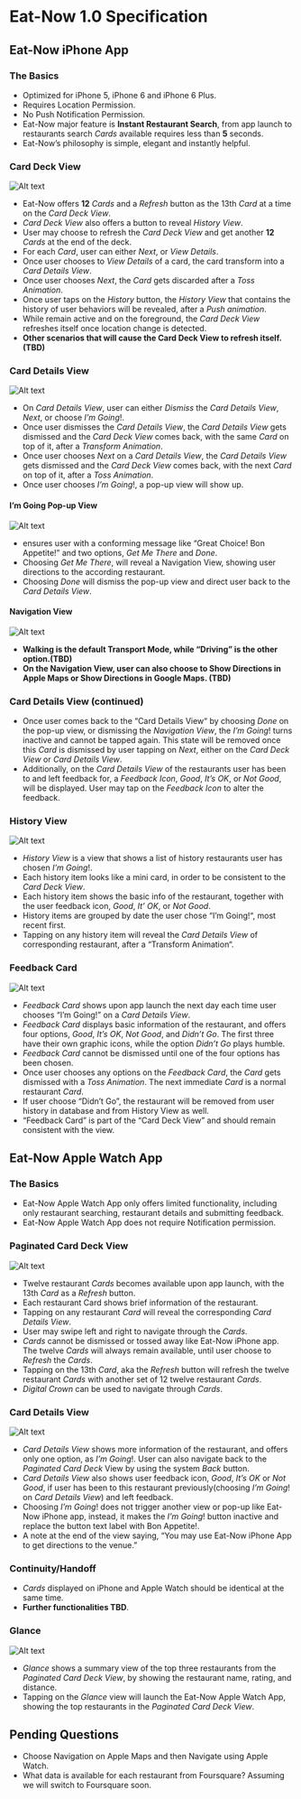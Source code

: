 # Eat-Now 1.0 Specification
## Eat-Now iPhone App
### The Basics
- Optimized for iPhone 5, iPhone 6 and iPhone 6 Plus.
- Requires Location Permission. 
- No Push Notification Permission.
- Eat-Now major feature is **Instant Restaurant Search**, from app launch to restaurants search *Cards* available requires less than **5** seconds.
- Eat-Now’s philosophy is simple, elegant and instantly helpful.

### Card Deck View
![Alt text](https://github.com/callzhang/EatNow/blob/wireframes/wireframes/card-deck-view.png "card-deck-view")
- Eat-Now offers **12** *Cards* and a *Refresh* button as the 13th *Card* at a time on the *Card Deck View*.
- *Card Deck View* also offers a button to reveal *History View*.
- User may choose to refresh the *Card Deck View* and get another **12** *Cards* at the end of the deck.
- For each *Card*, user can either *Next*, or *View Details*.
- Once user chooses to *View Details* of a card, the card transform into a *Card Details View*.
- Once user chooses *Next*, the *Card* gets discarded after a *Toss Animation*.
- Once user taps on the *History* button, the *History View* that contains the history of user behaviors will be revealed, after a *Push animation*.
- While remain active and on the foreground, the *Card Deck View* refreshes itself once location change is detected. 
- **Other scenarios that will cause the Card Deck View to refresh itself.(TBD)**

### Card Details View
![Alt text](https://github.com/callzhang/EatNow/blob/wireframes/wireframes/card-details-view.png "card-deck-view")
- On *Card Details View*, user can either *Dismiss* the *Card Details View*, *Next*, or choose *I’m Going*!.
- Once user dismisses the *Card Details View*, the *Card Details View* gets dismissed and the *Card Deck View* comes back, with the same *Card* on top of it, after a *Transform Animation*.
- Once user chooses *Next* on a *Card Details View*, the *Card Details View* gets dismissed and the *Card Deck View* comes back, with the next *Card* on top of it, after a *Toss Animation*.
- Once user chooses *I’m Going*!, a pop-up view will show up. 

#### I’m Going Pop-up View
![Alt text](https://github.com/callzhang/EatNow/blob/wireframes/wireframes/I'm-going-popup.png "card-deck-view")
- ensures user with a conforming message like “Great Choice! Bon Appetite!” and two options, *Get Me There* and *Done*.
- Choosing *Get Me There*, will reveal a Navigation View, showing user directions to the according restaurant.
- Choosing *Done* will dismiss the pop-up view and direct user back to the *Card Details View*. 

#### Navigation View
![Alt text](https://github.com/callzhang/EatNow/blob/wireframes/wireframes/I'm-going-popup.png "card-deck-view")
- **Walking is the default Transport Mode, while “Driving” is the other option.(TBD)**
- **On the Navigation View, user can also choose to Show Directions in Apple Maps or Show Directions in Google Maps. (TBD)**

### Card Details View (continued)
- Once user comes back to the “Card Details View“ by choosing *Done* on the pop-up view, or dismissing the *Navigation View*, the *I’m Going*! turns inactive and cannot be tapped again. This state will be removed once this *Card* is dismissed by user tapping on *Next*, either on the *Card Deck View* or *Card Details View*.
- Additionally, on the *Card Details View* of the restaurants user has been to and left feedback for, a *Feedback Icon*, *Good*, *It’s OK*, or *Not Good*, will be displayed. User may tap on the *Feedback Icon* to alter the feedback.

### History View
![Alt text](https://github.com/callzhang/EatNow/blob/wireframes/wireframes/history-view.png "card-deck-view")
- *History View* is a view that shows a list of history restaurants user has chosen *I’m Going*!.
- Each history item looks like a mini card, in order to be consistent to the *Card Deck View*.
- Each history item shows the basic info of the restaurant, together with the user feedback icon, *Good*, *It’ OK*, or *Not Good*.
- History items are grouped by date the user chose “I’m Going!“, most recent first.
- Tapping on any history item will reveal the *Card Details View* of corresponding restaurant, after a “Transform Animation“.

### Feedback Card
![Alt text](https://github.com/callzhang/EatNow/blob/wireframes/wireframes/feedback-card.png "card-deck-view")
- *Feedback Card* shows upon app launch the next day each time user chooses “I’m Going!” on a *Card Details View*. 
- *Feedback Card* displays basic information of the restaurant, and offers four options, *Good*, *It’s OK*, *Not Good*, and *Didn’t Go*. The first three have their own graphic icons, while  the option *Didn’t Go* plays humble.
- *Feedback Card* cannot be dismissed until one of the four options has been chosen.
- Once user chooses any options on the *Feedback Card*, the *Card* gets dismissed with a *Toss Animation*. The next immediate *Card* is a normal restaurant *Card*.
- If user choose “Didn’t Go”, the restaurant will be removed from user history in database and from History View as well.
- “Feedback Card” is part of the “Card Deck View” and should remain consistent with the view.

## Eat-Now Apple Watch App
### The Basics
- Eat-Now Apple Watch App only offers limited functionality, including only restaurant searching, restaurant details and submitting feedback.
- Eat-Now Apple Watch App does not require Notification permission.

### Paginated Card Deck View
![Alt text](https://github.com/callzhang/EatNow/blob/wireframes/wireframes/apple-watch-paginated-card-deck-view.png "card-deck-view")
- Twelve restaurant *Cards* becomes available upon app launch, with the 13th *Card* as a *Refresh* button.
- Each restaurant Card shows brief information of the restaurant.
- Tapping on any restaurant *Card* will reveal the corresponding *Card Details View*.
- User may swipe left and right to navigate through the *Cards*.
- *Cards* cannot be dismissed or tossed away like Eat-Now iPhone app. The twelve *Cards* will always remain available, until user choose to *Refresh* the *Cards*.
- Tapping on the 13th *Card*, aka the *Refresh* button will refresh the twelve restaurant *Cards* with another set of 12 twelve restaurant *Cards*.
- *Digital Crown* can be used to navigate through *Cards*.
 
### Card Details View
![Alt text](https://github.com/callzhang/EatNow/blob/wireframes/wireframes/apple-watch-card-details-view.png "card-deck-view")
- *Card Details View* shows more information of the restaurant, and offers only one option, as *I’m Going*!. User can also navigate back to the *Paginated Card Deck* View by using the system *Back* button.
- *Card Details View* also shows user feedback icon, *Good*, *It’s OK* or *Not Good*, if user has been to this restaurant previously(choosing *I’m Going*! on *Card Details View*) and left feedback.
- Choosing *I’m Going*! does not trigger another view or pop-up like Eat-Now iPhone app, instead, it makes the *I’m Going*! button inactive and replace the button text label with Bon Appetite!.
- A note at the end of the view saying, “You may use Eat-Now iPhone App to get directions to the venue.”

### Continuity/Handoff
- *Cards* displayed on iPhone and Apple Watch should be identical at the same time.
- **Further functionalities TBD**.

### Glance
![Alt text](https://github.com/callzhang/EatNow/blob/wireframes/wireframes/apple-watch-glance.png "card-deck-view")
- *Glance* shows a summary view of the top three restaurants from the *Paginated Card Deck View*, by showing the restaurant name, rating, and distance.
- Tapping on the *Glance* view will launch the Eat-Now Apple Watch App, showing the top restaurants in the *Paginated Card Deck View*.

## Pending Questions
- Choose Navigation on Apple Maps and then Navigate using Apple Watch.
- What data is available for each restaurant from Foursquare? Assuming we will switch to Foursquare soon.
